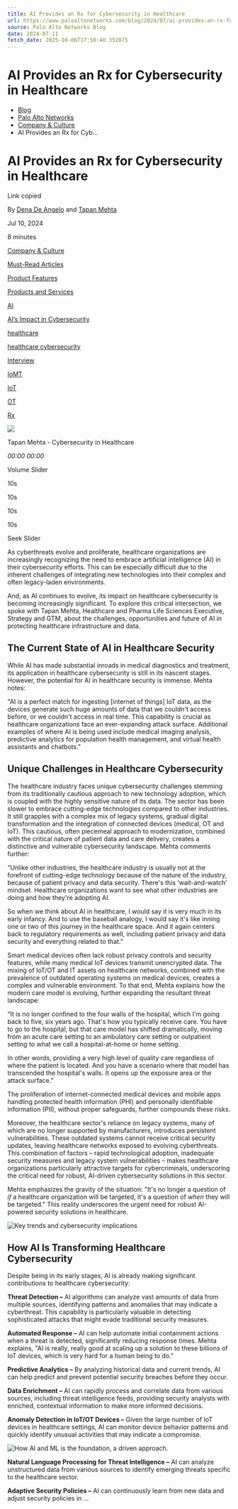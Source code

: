 ```yaml
---
title: AI Provides an Rx for Cybersecurity in Healthcare
url: https://www.paloaltonetworks.com/blog/2024/07/ai-provides-an-rx-for-cybersecurity-in-healthcare/
source: Palo Alto Networks Blog
date: 2024-07-11
fetch_date: 2025-10-06T17:50:40.352075
---
```


# AI Provides an Rx for Cybersecurity in Healthcare

* [Blog](https://www.paloaltonetworks.com/blog)
* [Palo Alto Networks](https://www.paloaltonetworks.com/blog/corporate)
* [Company & Culture](https://www.paloaltonetworks.com/blog/category/company-culture/)
* AI Provides an Rx for Cyb...

# AI Provides an Rx for Cybersecurity in Healthcare

Link copied

By [Dena De Angelo](/blog/author/ddeangelo/ "Posts by Dena De Angelo") and [Tapan Mehta](/blog/author/tapan-mehta/ "Posts by Tapan Mehta")

Jul 10, 2024

8 minutes

[Company & Culture](/blog/category/company-culture/)

[Must-Read Articles](/blog/security-operations/category/must-read-articles/)

[Product Features](/blog/security-operations/category/product-features/)

[Products and Services](/blog/category/products-and-services/)

[AI](/blog/tag/ai/)

[AI’s Impact in Cybersecurity](/blog/tag/ais-impact-in-cybersecurity/)

[healthcare](/blog/tag/healthcare-2/)

[healthcare cybersecurity](/blog/tag/healthcare-cybersecurity/)

[Interview](/blog/tag/interview/)

[IoMT](/blog/tag/iomt/)

[IoT](/blog/tag/iot/)

[OT](/blog/tag/ot/)

[Rx](/blog/tag/rx/)

![](/blog/wp-content/themes/panwblog2023/dist/images/audio-icon.svg)

Tapan Mehta - Cybersecurity in Healthcare

*00:00*
*00:00*

Volume Slider

10s

10s

10s

10s

Seek Slider

As cyberthreats evolve and proliferate, healthcare organizations are increasingly recognizing the need to embrace artificial intelligence (AI) in their cybersecurity efforts. This can be especially difficult due to the inherent challenges of integrating new technologies into their complex and often legacy-laden environments.

And, as AI continues to evolve, its impact on healthcare cybersecurity is becoming increasingly significant. To explore this critical intersection, we spoke with Tapan Mehta, Healthcare and Pharma Life Sciences Executive, Strategy and GTM, about the challenges, opportunities and future of AI in protecting healthcare infrastructure and data.

## The Current State of AI in Healthcare Security

While AI has made substantial inroads in medical diagnostics and treatment, its application in healthcare cybersecurity is still in its nascent stages. However, the potential for AI in healthcare security is immense. Mehta notes:

"AI is a perfect match for ingesting [internet of things] IoT data, as the devices generate such huge amounts of data that we couldn't access before, or we couldn't access in real time. This capability is crucial as healthcare organizations face an ever-expanding attack surface. Additional examples of where AI is being used include medical imaging analysis, predictive analytics for population health management, and virtual health assistants and chatbots.”

## Unique Challenges in Healthcare Cybersecurity

The healthcare industry faces unique cybersecurity challenges stemming from its traditionally cautious approach to new technology adoption, which is coupled with the highly sensitive nature of its data. The sector has been slower to embrace cutting-edge technologies compared to other industries. It still grapples with a complex mix of legacy systems, gradual digital transformation and the integration of connected devices (medical, OT and IoT). This cautious, often piecemeal approach to modernization, combined with the critical nature of patient data and care delivery, creates a distinctive and vulnerable cybersecurity landscape. Mehta comments further:

“Unlike other industries, the healthcare industry is usually not at the forefront of cutting-edge technology because of the nature of the industry, because of patient privacy and data security. There's this ‘wait-and-watch’ mindset. Healthcare organizations want to see what other industries are doing and how they're adopting AI.

So when we think about AI in healthcare, I would say it is very much in its early infancy. And to use the baseball analogy, I would say it's like inning one or two of this journey in the healthcare space. And it again centers back to regulatory requirements as well, including patient privacy and data security and everything related to that.”

Smart medical devices often lack robust privacy controls and security features, while many medical IoT devices transmit unencrypted data. The mixing of IoT/OT and IT assets on healthcare networks, combined with the prevalence of outdated operating systems on medical devices, creates a complex and vulnerable environment. To that end, Mehta explains how the modern care model is evolving, further expanding the resultant threat landscape:

“It is no longer confined to the four walls of the hospital, which I'm going back to five, six years ago. That's how you typically receive care. You have to go to the hospital, but that care model has shifted dramatically, moving from an acute care setting to an ambulatory care setting or outpatient setting to what we call a hospital-at-home or home setting.

In other words, providing a very high level of quality care regardless of where the patient is located. And you have a scenario where that model has transcended the hospital's walls. It opens up the exposure area or the attack surface.”

The proliferation of internet-connected medical devices and mobile apps handling protected health information (PHI) and personally identifiable information (PII), without proper safeguards, further compounds these risks.

Moreover, the healthcare sector's reliance on legacy systems, many of which are no longer supported by manufacturers, introduces persistent vulnerabilities. These outdated systems cannot receive critical security updates, leaving healthcare networks exposed to evolving cyberthreats. This combination of factors – rapid technological adoption, inadequate security measures and legacy system vulnerabilities – makes healthcare organizations particularly attractive targets for cybercriminals, underscoring the critical need for robust, AI-driven cybersecurity solutions in this sector.

Mehta emphasizes the gravity of the situation: "It's no longer a question of *if* a healthcare organization will be targeted, it's a question of *when* they will be targeted." This reality underscores the urgent need for robust AI-powered security solutions in healthcare.

![Key trends and cybersecurity implications](/blog/wp-content/uploads/2024/07/word-image-324516-4.png)

## How AI Is Transforming Healthcare Cybersecurity

Despite being in its early stages, AI is already making significant contributions to healthcare cybersecurity:

**Threat Detection –** AI algorithms can analyze vast amounts of data from multiple sources, identifying patterns and anomalies that may indicate a cyberthreat. This capability is particularly valuable in detecting sophisticated attacks that might evade traditional security measures.

**Automated Response –** AI can help automate initial containment actions when a threat is detected, significantly reducing response times. Mehta explains, "AI is really, really good at scaling up a solution to these billions of IoT devices, which is very hard for a human being to do."

**Predictive Analytics –** By analyzing historical data and current trends, AI can help predict and prevent potential security breaches before they occur.

**Data Enrichment –** AI can rapidly process and correlate data from various sources, including threat intelligence feeds, providing security analysts with enriched, contextual information to make more informed decisions.

**Anomaly Detection in IoT/OT Devices –** Given the large number of IoT devices in healthcare settings, AI can monitor device behavior patterns and quickly identify unusual activities that may indicate a compromise.

![How AI and ML is the foundation, a driven approach.](/blog/wp-content/uploads/2024/07/word-image-324516-5.png)

**Natural Language Processing for Threat Intelligence –** AI can analyze unstructured data from various sources to identify emerging threats specific to the healthcare sector.

**Adaptive Security Policies –** AI can continuously learn from new data and adjust security policies in ...